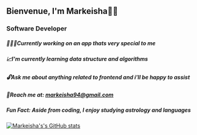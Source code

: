 ## Bienvenue, I'm Markeisha👋🏿
### Software Developer

##### 👩🏾‍💻Currently working on an app thats very special to me
##### 📈I'm currently learning data structure and algorithms
##### 🔓Ask me about anything related to frontend and i'll be happy to assist
##### 💌Reach me at: markeisha94@gmail.com

##### Fun Fact: Aside from coding, I enjoy studying astrology and languages




[![Markeisha's's GitHub stats](https://github-readme-stats.vercel.app/api?username=xokeixo)](https://github.com/xokeixo/github-readme-stats)
